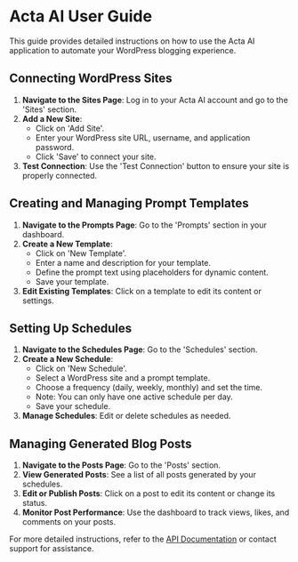 # Acta AI User Guide

This guide provides detailed instructions on how to use the Acta AI application to automate your WordPress blogging experience.

## Connecting WordPress Sites

1. **Navigate to the Sites Page**: Log in to your Acta AI account and go to the 'Sites' section.
2. **Add a New Site**:
   - Click on 'Add Site'.
   - Enter your WordPress site URL, username, and application password.
   - Click 'Save' to connect your site.
3. **Test Connection**: Use the 'Test Connection' button to ensure your site is properly connected.

## Creating and Managing Prompt Templates

1. **Navigate to the Prompts Page**: Go to the 'Prompts' section in your dashboard.
2. **Create a New Template**:
   - Click on 'New Template'.
   - Enter a name and description for your template.
   - Define the prompt text using placeholders for dynamic content.
   - Save your template.
3. **Edit Existing Templates**: Click on a template to edit its content or settings.

## Setting Up Schedules

1. **Navigate to the Schedules Page**: Go to the 'Schedules' section.
2. **Create a New Schedule**:
   - Click on 'New Schedule'.
   - Select a WordPress site and a prompt template.
   - Choose a frequency (daily, weekly, monthly) and set the time.
   - Note: You can only have one active schedule per day.
   - Save your schedule.
3. **Manage Schedules**: Edit or delete schedules as needed.

## Managing Generated Blog Posts

1. **Navigate to the Posts Page**: Go to the 'Posts' section.
2. **View Generated Posts**: See a list of all posts generated by your schedules.
3. **Edit or Publish Posts**: Click on a post to edit its content or change its status.
4. **Monitor Post Performance**: Use the dashboard to track views, likes, and comments on your posts.

For more detailed instructions, refer to the [API Documentation](http://localhost:8000/docs) or contact support for assistance. 